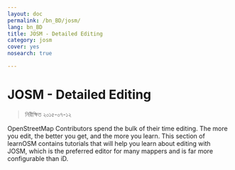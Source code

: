 ```yaml
---
layout: doc
permalink: /bn_BD/josm/
lang: bn_BD
title: JOSM - Detailed Editing
category: josm
cover: yes
nosearch: true

---
```


JOSM - Detailed Editing
================

>নিরীক্ষিত ২০১৫-০৭-১২

OpenStreetMap Contributors spend the bulk of their time editing. The more you edit, the better you get, and the more you learn. This section of learnOSM contains tutorials that will help you learn about editing with JOSM, which is the preferred editor for many mappers and is far more configurable than iD.